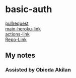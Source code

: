 # basic-auth

[pullrequest]()  
[main-heroku-link]()  
[actions-link]()  
[Repo-Link]()

## My notes


### Assisted by Obieda Akilan